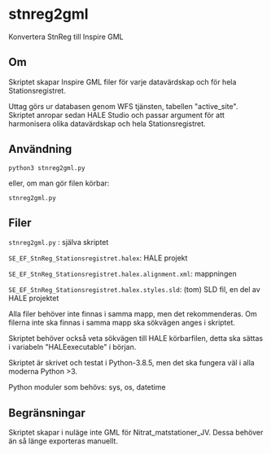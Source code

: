 # stnreg2gml
Konvertera StnReg till Inspire GML

## Om

Skriptet skapar Inspire GML filer för varje datavärdskap och för hela Stationsregistret. 

Uttag görs ur databasen genom WFS tjänsten, tabellen "active_site". Skriptet anropar sedan HALE Studio och passar argument för att harmonisera olika datavärdskap och hela Stationsregistret. 


## Användning

`python3 stnreg2gml.py`

eller, om man gör filen körbar:

`stnreg2gml.py`



## Filer

`stnreg2gml.py` : själva skriptet

`SE_EF_StnReg_Stationsregistret.halex`: HALE projekt

`SE_EF_StnReg_Stationsregistret.halex.alignment.xml`: mappningen

`SE_EF_StnReg_Stationsregistret.halex.styles.sld`: (tom) SLD fil, en del av HALE projektet


Alla filer behöver inte finnas i samma mapp, men det rekommenderas. Om filerna inte ska finnas i samma mapp ska sökvägen anges i skriptet.

Skriptet behöver också veta sökvägen till HALE körbarfilen, detta ska sättas i variabeln "HALEexecutable" i början.

Skriptet är skrivet och testat i Python-3.8.5, men det ska fungera väl i alla moderna Python >3.

Python moduler som behövs: sys, os, datetime


## Begränsningar
Skriptet skapar i nuläge inte GML för Nitrat_matstationer_JV. Dessa behöver än så länge exporteras manuellt.
